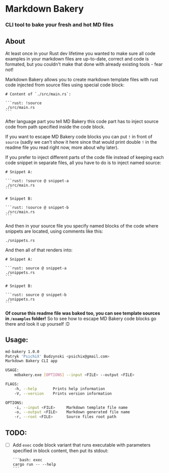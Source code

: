 # Markdown Bakery
### CLI tool to bake your fresh and hot MD files

## About
At least once in your Rust dev lifetime you wanted to make sure all code examples
in your markdown files are up-to-date, correct and code is formated, but you
couldn't make that done with already existing tools - fear not!

Markdown Bakery allows you to create markdown template files with rust code
injected from source files using special code block:

    # Content of `./src/main.rs`:

    ```rust: !source
    ./src/main.rs
    ```

After language part you tell MD Bakery this code part has to inject source code from path specified inside the code block.

If you want to escape MD Bakery code blocks you can put `!` in front of `source` (sadly we can't show it here since that would print double `!` in the readme file you read right now, more about why later).

If you prefer to inject different parts of the code file instead of keeping each code snippet in separate files, all you have to do is to inject named source:

    # Snippet A:

    ```rust: !source @ snippet-a
    ./src/main.rs
    ```

    # Snippet B:

    ```rust: !source @ snippet-b
    ./src/main.rs
    ```

And then in your source file you specify named blocks of the code where snippets are located, using comments like this:

```rust: source
./snippets.rs
```

And then all of that renders into:

    # Snippet A:

    ```rust: source @ snippet-a
    ./snippets.rs
    ```

    # Snippet B:

    ```rust: source @ snippet-b
    ./snippets.rs
    ```

**Of course this readme file was baked too, you can see template sources in `/examples` folder!**
So to see how to escape MD Bakery code blocks go there and look it up yourself :D

## Usage:
```bash
md-bakery 1.0.0
Patryk 'PsichiX' Budzynski <psichix@gmail.com>
Markdown Bakery CLI app

USAGE:
    mdbakery.exe [OPTIONS] --input <FILE> --output <FILE>

FLAGS:
    -h, --help       Prints help information
    -V, --version    Prints version information

OPTIONS:
    -i, --input <FILE>     Markdown template file name
    -o, --output <FILE>    Markdown generated file name
    -r, --root <FILE>      Source files root path
```

## TODO:
- [ ] Add `exec` code block variant that runs executable with parameters specified in block content, then put its stdout:

      ```bash: exec
      cargo run -- --help
      ```
